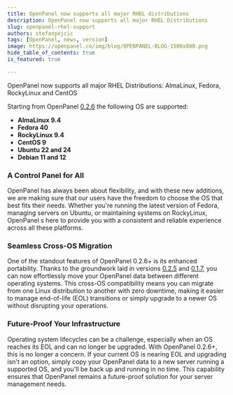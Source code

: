 ```yaml
---
title: OpenPanel now supports all major RHEL distributions
description: OpenPanel now supports all major RHEL Distributions
slug: openpanel-rhel-support
authors: stefanpejcic
tags: [OpenPanel, news, version]
image: https://openpanel.co/img/blog/OPENPANEL-BLOG-1500x800.png
hide_table_of_contents: true
is_featured: true

---
```


OpenPanel now supports all major RHEL Distributions: AlmaLinux, Fedora, RockyLinux and CentOS

<!--truncate-->


Starting from OpenPanel [0.2.6](/docs/changelog/0.2.6/) the following OS are supported:

- **AlmaLinux 9.4**
- **Fedora 40**
- **RockyLinux 9.4**
- **CentOS 9**
- **Ubuntu 22 and 24**
- **Debian 11 and 12**

### A Control Panel for All

OpenPanel has always been about flexibility, and with these new additions, we are making sure that our users have the freedom to choose the OS that best fits their needs. 
Whether you're running the latest version of Fedora, managing servers on Ubuntu, or maintaining systems on RockyLinux, OpenPanel s here to provide you with a consistent and reliable experience across all these platforms.

### Seamless Cross-OS Migration

One of the standout features of OpenPanel 0.2.6+ is its enhanced portability. Thanks to the groundwork laid in versions [0.2.5](/docs/changelog/0.2.5/#-new-features) and [0.1.7](/docs/changelog/0.1.7/#containerized-services), you can now effortlessly move your OpenPanel data between different operating systems. This cross-OS compatibility means you can migrate from one Linux distribution to another with zero downtime, making it easier to manage end-of-life (EOL) transitions or simply upgrade to a newer OS without disrupting your operations.

### Future-Proof Your Infrastructure

Operating system lifecycles can be a challenge, especially when an OS reaches its EOL and can no longer be upgraded. With OpenPanel 0.2.6+, this is no longer a concern.
If your current OS is nearing EOL and upgrading isn't an option, simply copy your OpenPanel data to a new server running a supported OS, and you'll be back up and running in no time. 
This capability ensures that OpenPanel remains a future-proof solution for your server management needs.
